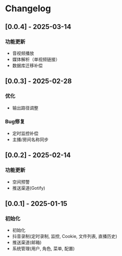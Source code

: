 # Changelog

## [0.0.4] - 2025-03-14
### 功能更新
- 音视频播放
- 媒体解析（单视频链接）
- 数据库迁移补偿

## [0.0.3] - 2025-02-28
### 优化
- 输出路径调整
### Bug修复
- 定时监控补偿
- 主播/房间名称同步

## [0.0.2] - 2025-02-14
### 功能更新
- 空间预警
- 推送渠道(Gotify)

## [0.0.1] - 2025-01-15
### 初始化
- 初始化
- 抖音录制(定时录制, 监控, Cookie, 文件列表, 直播历史)
- 推送渠道(邮箱)
- 系统管理(用户, 角色, 菜单, 配置)
